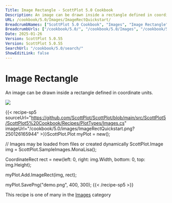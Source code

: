 ```yaml
---
Title: Image Rectangle - ScottPlot 5.0 Cookbook
Description: An image can be drawn inside a rectangle defined in coordinate units.
URL: /cookbook/5.0/Images/ImageRectQuickstart/
BreadcrumbNames: ["ScottPlot 5.0 Cookbook", "Images", "Image Rectangle"]
BreadcrumbUrls: ["/cookbook/5.0/", "/cookbook/5.0/Images", "/cookbook/5.0/Images/ImageRectQuickstart"]
Date: 2025-01-26
Version: ScottPlot 5.0.55
Version: ScottPlot 5.0.55
SearchUrl: "/cookbook/5.0/search/"
ShowEditLink: false
---
```



<div class='d-flex align-items-center mt-5'>
<h1 class='me-2 text-dark my-0 border-0'>Image Rectangle</h1>
</div>

An image can be drawn inside a rectangle defined in coordinate units.

[![](/cookbook/5.0/images/ImageRectQuickstart.png?250126165944)](/cookbook/5.0/images/ImageRectQuickstart.png?250126165944)

{{< recipe-sp5 sourceUrl="https://github.com/ScottPlot/ScottPlot/blob/main/src/ScottPlot5/ScottPlot5%20Cookbook/Recipes/PlotTypes/Images.cs" imageUrl="/cookbook/5.0/images/ImageRectQuickstart.png?250126165944" >}}ScottPlot.Plot myPlot = new();

// Images may be loaded from files or created dynamically
ScottPlot.Image img = ScottPlot.SampleImages.MonaLisa();

CoordinateRect rect = new(left: 0, right: img.Width, bottom: 0, top: img.Height);

myPlot.Add.ImageRect(img, rect);

myPlot.SavePng("demo.png", 400, 300);
{{< /recipe-sp5 >}}

<div class='my-5 text-center'>This recipe is one of many in the <a href='/cookbook/5.0/Images'>Images</a> category</div>


